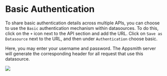 # Basic Authentication

To share basic authentication details across multiple APIs, you can choose to use the `Basic` authentication mechanism within datasources. To do this, click on the `+` icon next to the API section and add the URL. Click on `Save as Datasource` next to the URL, and then under `Authentication` choose basic.

Here, you may enter your username and password. The Appsmith server will generate the corresponding header for all request that use this datasource.

![](../../../../.gitbook/assets/basic_authentication.gif)

